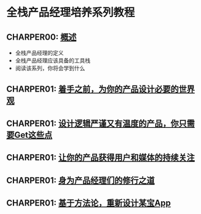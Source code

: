 # 全栈产品经理培养系列教程

## CHARPER00: [概述](./docs/charter00-overview.md)
- 全栈产品经理的定义
- 全栈产品经理应该具备的工具栈
- 阅读该系列，你将会学到什么

## CHARPER01: [着手之前，为你的产品设计必要的世界观](./docs/Untitled.md)
## CHARPER01: [设计逻辑严谨又有温度的产品，你只需要Get这些点](./docs/Untitled.md)
## CHARPER01: [让你的产品获得用户和媒体的持续关注](./docs/Untitled.md)
## CHARPER01: [身为产品经理们的修行之道](./docs/Untitled.md)
## CHARPER01: [基于方法论，重新设计某宝App](./docs/Untitled.md)
